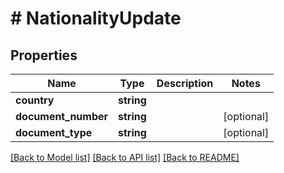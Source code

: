# # NationalityUpdate

## Properties

Name | Type | Description | Notes
------------ | ------------- | ------------- | -------------
**country** | **string** |  |
**document_number** | **string** |  | [optional]
**document_type** | **string** |  | [optional]

[[Back to Model list]](../../README.md#models) [[Back to API list]](../../README.md#endpoints) [[Back to README]](../../README.md)
